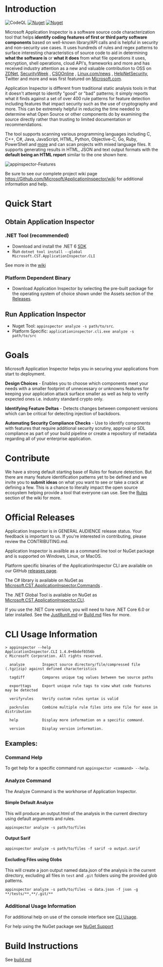# Introduction

![CodeQL](https://github.com/microsoft/ApplicationInspector/workflows/CodeQL/badge.svg) 
[![Nuget](https://img.shields.io/nuget/v/Microsoft.CST.ApplicationInspector.Cli)](https://www.nuget.org/packages/Microsoft.CST.ApplicationInspector.CLI/) 
[![Nuget](https://img.shields.io/nuget/dt/Microsoft.CST.ApplicationInspector.Cli)](https://www.nuget.org/packages/Microsoft.CST.ApplicationInspector.CLI/)

Microsoft Application Inspector is a software source code characterization tool that helps **identify coding features of
first or third party software components** based on well-known library/API calls and is helpful in security and
non-security use cases. It uses hundreds of rules and regex patterns to surface interesting characteristics of source
code to aid in determining **what the software is** or **what it does** from what file operations it uses, encryption,
shell operations, cloud API's, frameworks and more and has received industry attention as a new and valuable
contribution to OSS
on [ZDNet](https://www.zdnet.com/article/microsoft-application-inspector-is-now-open-source-so-use-it-to-test-code-security/
), [SecurityWeek](https://www.securityweek.com/microsoft-introduces-free-source-code-analyzer)
, [CSOOnline](https://www.csoonline.com/article/3514732/microsoft-s-offers-application-inspector-to-probe-untrusted-open-source-code.html)
, [Linux.com/news](https://www.linux.com/news/microsoft-application-inspector-is-now-open-source-so-use-it-to-test-code-security/)
, [HelpNetSecurity](https://www.helpnetsecurity.com/2020/01/17/microsoft-application-inspector/
), Twitter and more and was first featured
on [Microsoft.com](https://www.microsoft.com/security/blog/2020/01/16/introducing-microsoft-application-inspector/).

Application Inspector is different from traditional static analysis tools in that it doesn't attempt to identify "good"
or "bad" patterns; it simply reports what it finds against a set of over 400 rule patterns for feature detection
including features that impact security such as the use of cryptography and more. This can be extremely helpful in
reducing the time needed to determine what Open Source or other components do by examining the source directly rather
than trusting to limited documentation or recommendations.

The tool supports scanning various programming languages including C, C++, C#, Java, JavaScript, HTML, Python,
Objective-C, Go, Ruby, PowerShell
and [more](https://github.com/microsoft/ApplicationInspector/wiki/3.4-Applies_to-(languages)) and can scan projects with
mixed language files. It supports generating results in HTML, JSON and text output formats with the **default being an
HTML report** similar to the one shown here.

![appinspector-Features](https://user-images.githubusercontent.com/47648296/72893326-9c82c700-3ccd-11ea-8944-9831ea17f3e0.png)

Be sure to see our complete project wiki page https://Github.com/Microsoft/ApplicationInspector/wiki for additional
information and help.

# Quick Start

## Obtain Application Inspector

### .NET Tool (recommended)

- Download and install the .NET 6 [SDK](https://dotnet.microsoft.com/download/)
- Run `dotnet tool install --global Microsoft.CST.ApplicationInspector.CLI`

See more in the [wiki](https://github.com/microsoft/ApplicationInspector/wiki/2.-NuGet-Support)

### Platform Dependent Binary

- Download Application Inspector by selecting the pre-built package for the operating system of choice shown under the
  Assets section
  of the [Releases](https://github.com/microsoft/ApplicationInspector/releases).

## Run Application Inspector

- Nuget Tool: `appinspector analyze -s path/to/src`.
- Platform Specific: `applicationinspector.cli.exe analyze -s path/to/src`

# Goals

Microsoft Application Inspector helps you in securing your applications from start to deployment.

**Design Choices** - Enables you to choose which components meet your needs with a smaller footprint of unnecessary or
unknowns features for keeping your application attack surface smaller as well as help to verify expected ones i.e.
industry standard crypto only.

**Identifying Feature Deltas** - Detects changes between component versions which can be critical for detecting
injection of backdoors.

**Automating Security Compliance Checks** - Use to identify components with features that require additional security
scrutiny, approval or SDL compliance as part of your build pipeline or create a repository of metadata regarding all of
your enterprise application.

# Contribute

We have a strong default starting base of Rules for feature detection. But there are many feature identification
patterns yet to be defined and we invite you to **submit ideas** on what you want to see or take a crack at defining a
few. This is a chance to literally impact the open source ecosystem helping provide a tool that everyone can use. See
the [Rules](https://github.com/microsoft/ApplicationInspector/wiki/3.-Understanding-Rules) section of the wiki for more.

# Official Releases

Application Inspector is in GENERAL AUDIENCE release status. Your feedback is important to us. If you're interested in
contributing, please review the CONTRIBUTING.md.

Application Inspector is availble as a command line tool or NuGet package and is supported on Windows, Linux, or MacOS.

Platform specific binaries of the ApplicationInspector CLI are available on our
GitHub [releases page](https://github.com/microsoft/ApplicationInspector/releases).

The C# library is available on NuGet
as [Microsoft.CST.ApplicationInspector.Commands](https://www.nuget.org/packages/Microsoft.CST.ApplicationInspector.Commands/)
.

The .NET Global Tool is available on NuGet
as [Microsoft.CST.ApplicationInspector.CLI](https://www.nuget.org/packages/Microsoft.CST.ApplicationInspector.CLI/).

If you use the .NET Core version, you will need to have .NET Core 6.0 or later installed. See
the [JustRunIt.md](https://github.com/microsoft/ApplicationInspector/blob/master/JustRunIt.md)
or [Build.md](https://github.com/microsoft/ApplicationInspector/blob/master/BUILD.md) files for more.

# CLI Usage Information

```
> appinspector --help
ApplicationInspector.CLI 1.4.0+6bdef0356b
c Microsoft Corporation. All rights reserved.

  analyze        Inspect source directory/file/compressed file (.tgz|zip) against defined characteristics

  tagdiff        Compares unique tag values between two source paths

  exporttags     Export unique rule tags to view what code features may be detected

  verifyrules    Verify custom rules syntax is valid

  packrules      Combine multiple rule files into one file for ease in distribution

  help           Display more information on a specific command.

  version        Display version information.
```

## Examples:

### Command Help

To get help for a specific command run `appinspector <command> --help`.

### Analyze Command

The Analyze Command is the workhorse of Application Inspector.

#### Simple Default Analyze

This will produce an output.html of the analysis in the current directory using default arguments and rules.

```
appinspector analyze -s path/to/files
```

#### Output Sarif

```
appinspector analyze -s path/to/files -f sarif -o output.sarif
```

#### Excluding Files using Globs

This will create a json output named data.json of the analysis in the current directory, excluding all files in `test`
and `.git` folders using the provided glob patterns.

```
appinspector analyze -s path/to/files -o data.json -f json -g **/tests/**,**/.git/**
```

### Additional Usage Information
For additional help on use of the console interface
see [CLI Usage](https://github.com/microsoft/ApplicationInspector/wiki/1.-CLI-Usage).

For help using the NuGet package
see [NuGet Support](https://github.com/microsoft/ApplicationInspector/wiki/2.-NuGet-Support)

# Build Instructions

See [build.md](https://github.com/microsoft/ApplicationInspector/blob/main/BUILD.md)
